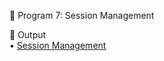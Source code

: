 
📌 Program 7: Session Management  

📝 Output  
• [Session Management](https://github.com/KUSUMA-74/Advanced_Java/blob/main/Lab7_Session%20Management/Session%20Management.jpg)

